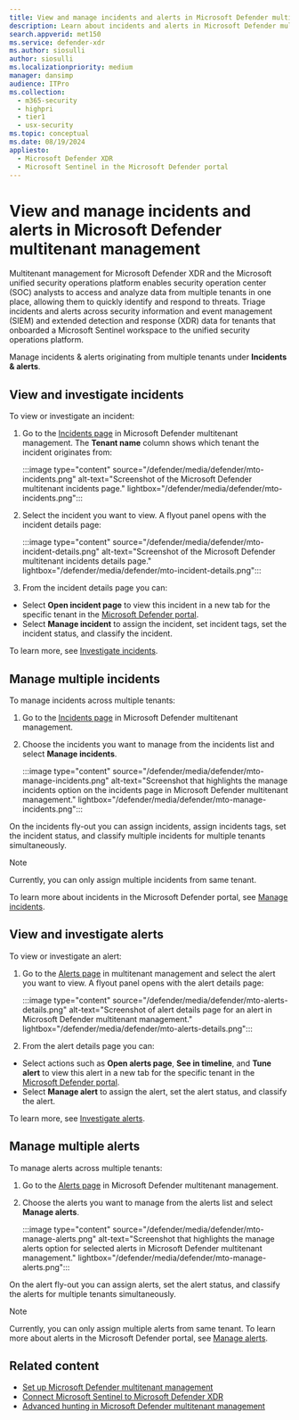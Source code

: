 ```yaml
---
title: View and manage incidents and alerts in Microsoft Defender multitenant management
description: Learn about incidents and alerts in Microsoft Defender multitenant management
search.appverid: met150
ms.service: defender-xdr
ms.author: siosulli
author: siosulli
ms.localizationpriority: medium
manager: dansimp
audience: ITPro
ms.collection: 
  - m365-security
  - highpri
  - tier1
  - usx-security
ms.topic: conceptual
ms.date: 08/19/2024
appliesto:
  - Microsoft Defender XDR
  - Microsoft Sentinel in the Microsoft Defender portal
---
```


# View and manage incidents and alerts in Microsoft Defender multitenant management

Multitenant management for Microsoft Defender XDR and the Microsoft unified security operations platform enables security operation center (SOC) analysts to access and analyze data from multiple tenants in one place, allowing them to quickly identify and respond to threats. Triage incidents and alerts across security information and event management (SIEM) and extended detection and response (XDR) data for tenants that onboarded a Microsoft Sentinel workspace to the unified security operations platform.

Manage incidents & alerts originating from multiple tenants under **Incidents & alerts**.

## View and investigate incidents

To view or investigate an incident: 

1. Go to the [Incidents page](https://mto.security.microsoft.com/incidents) in Microsoft Defender multitenant management. The **Tenant name** column shows which tenant the incident originates from:

   :::image type="content" source="/defender/media/defender/mto-incidents.png" alt-text="Screenshot of the Microsoft Defender multitenant incidents page." lightbox="/defender/media/defender/mto-incidents.png":::

2. Select the incident you want to view. A flyout panel opens with the incident details page:

   :::image type="content" source="/defender/media/defender/mto-incident-details.png" alt-text="Screenshot of the Microsoft Defender multitenant incidents details page." lightbox="/defender/media/defender/mto-incident-details.png":::

3. From the incident details page you can:

- Select **Open incident page** to view this incident in a new tab for the specific tenant in the [Microsoft Defender portal](https://security.microsoft.com).
- Select **Manage incident** to assign the incident, set incident tags, set the incident status, and classify the incident.

To learn more, see [Investigate incidents](/defender-endpoint/investigate-incidents).

## Manage multiple incidents

To manage incidents across multiple tenants:

1. Go to the [Incidents page](https://mto.security.microsoft.com/incidents) in Microsoft Defender multitenant management.
2. Choose the incidents you want to manage from the incidents list and select **Manage incidents**.

   :::image type="content" source="/defender/media/defender/mto-manage-incidents.png" alt-text="Screenshot that highlights the manage incidents option on the incidents page in Microsoft Defender multitenant management." lightbox="/defender/media/defender/mto-manage-incidents.png":::

On the incidents fly-out you can assign incidents, assign incidents tags, set the incident status, and classify multiple incidents for multiple tenants simultaneously.

>[!Note]
> Currently, you can only assign multiple incidents from same tenant.

To learn more about incidents in the Microsoft Defender portal, see [Manage incidents](/defender-endpoint/manage-incidents).

## View and investigate alerts

To view or investigate an alert:

1. Go to the [Alerts page](https://mto.security.microsoft.com/alerts) in multitenant management and select the alert you want to view. A flyout panel opens with the alert details page:

   :::image type="content" source="/defender/media/defender/mto-alerts-details.png" alt-text="Screenshot of alert details page for an alert in Microsoft Defender multitenant management." lightbox="/defender/media/defender/mto-alerts-details.png":::

2. From the alert details page you can:

- Select actions such as **Open alerts page**, **See in timeline**, and **Tune alert** to view this alert in a new tab for the specific tenant in the [Microsoft Defender portal](https://security.microsoft.com).
- Select **Manage alert** to assign the alert, set the alert status, and classify the alert.

To learn more, see [Investigate alerts](/defender-endpoint/investigate-alerts).

## Manage multiple alerts

To manage alerts across multiple tenants:

1. Go to the [Alerts page](https://mto.security.microsoft.com/alerts) in Microsoft Defender multitenant management.
2. Choose the alerts you want to manage from the alerts list and select **Manage alerts**.

   :::image type="content" source="/defender/media/defender/mto-manage-alerts.png" alt-text="Screenshot that highlights the manage alerts option for selected alerts in Microsoft Defender multitenant management." lightbox="/defender/media/defender/mto-manage-alerts.png":::

On the alert fly-out you can assign alerts, set the alert status, and classify the alerts for multiple tenants simultaneously.

> [!Note]
> Currently, you can only assign multiple alerts from same tenant.
To learn more about alerts in the Microsoft Defender portal, see [Manage alerts](/defender-endpoint/manage-alerts).

## Related content

- [Set up Microsoft Defender multitenant management](mto-requirements.md)
- [Connect Microsoft Sentinel to Microsoft Defender XDR](microsoft-sentinel-onboard.md)
- [Advanced hunting in Microsoft Defender multitenant management](mto-advanced-hunting.md)

